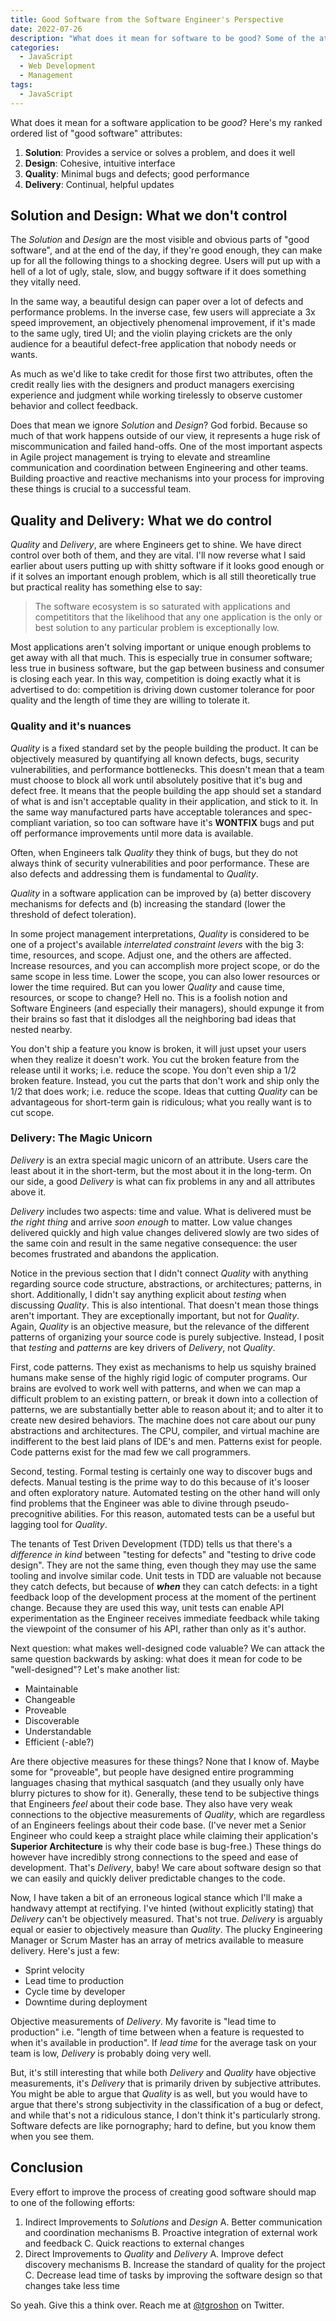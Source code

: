 ```yaml
---
title: Good Software from the Software Engineer's Perspective
date: 2022-07-26
description: "What does it mean for software to be good? Some of the attributes that make software good are within the control of engineers, but others clearly are not. What's the difference? How can engineers maximize their contribution to a software project and make it good?"
categories:
  - JavaScript
  - Web Development
  - Management
tags:
  - JavaScript
---
```


What does it mean for a software application to be _good_? Here's my ranked
ordered list of "good software" attributes:

 1. **Solution**: Provides a service or solves a problem, and does it well
 1. **Design**: Cohesive, intuitive interface
 1. **Quality**: Minimal bugs and defects; good performance
 1. **Delivery**: Continual, helpful updates

## Solution and Design: What we don't control

The *Solution* and *Design* are the most visible and obvious parts of "good
software", and at the end of the day, if they're good enough, they can make up
for all the following things to a shocking degree. Users will put up with a hell
of a lot of ugly, stale, slow, and buggy software if it does something they
vitally need.

In the same way, a beautiful design can paper over a lot of defects and
performance problems. In the inverse case, few users will appreciate a 3x speed
improvement, an objectively phenomenal improvement, if it's made to the same
ugly, tired UI; and the violin playing crickets are the only audience for a
beautiful defect-free application that nobody needs or wants.

As much as we'd like to take credit for those first two attributes, often the
credit really lies with the designers and product managers exercising experience
and judgment while working tirelessly to observe customer behavior and collect
feedback.

Does that mean we ignore *Solution* and *Design*? God forbid. Because so much of
that work happens outside of our view, it represents a huge risk of
miscommunication and failed hand-offs. One of the most important aspects in
Agile project management is trying to elevate and streamline communication and
coordination between Engineering and other teams. Building proactive and
reactive mechanisms into your process for improving these things is crucial to a
successful team.

## Quality and Delivery: What we do control

*Quality* and *Delivery*, are where Engineers get to shine. We have direct
control over both of them, and they are vital. I'll now reverse what I said
earlier about users putting up with shitty software if it looks good enough or
if it solves an important enough problem, which is all still theoretically true
but practical reality has something else to say:

> The software ecosystem is so saturated with applications and competititors
> that the likelihood that any one application is the only or best solution to
> any particular problem is exceptionally low.

Most applications aren't solving important or unique enough problems to get away
with all that much. This is especially true in consumer software; less true in
business software, but the gap between business and consumer is closing each
year. In this way, competition is doing exactly what it is advertised to do:
competition is driving down customer tolerance for poor quality and the length
of time they are willing to tolerate it.

### Quality and it's nuances

*Quality* is a fixed standard set by the people building the product. It can be
objectively measured by quantifying all known defects, bugs, security
vulnerabilities, and performance bottlenecks. This doesn't mean that a team must
choose to block all work until absolutely positive that it's bug and defect
free. It means that the people building the app should set a standard of what is
and isn't acceptable quality in their application, and stick to it. In the same
way manufactured parts have acceptable tolerances and spec-compliant variation,
so too can software have it's **WONTFIX** bugs and put off performance
improvements until more data is available.


Often, when Engineers talk *Quality* they think of bugs, but they do not always
think of security vulnerabilities and poor performance. These are also defects
and addressing them is fundamental to *Quality*.

*Quality* in a software application can be improved by (a) better discovery
mechanisms for defects and (b) increasing the standard (lower the threshold of
defect toleration).

In some project management interpretations, *Quality* is considered to be one of
a project's available _interrelated constraint levers_ with the big 3: time, 
resources, and scope. Adjust one, and the others are affected. Increase resources, and you can
accomplish more project scope, or do the same scope in less time. Lower the
scope, you can also lower resources or lower the time required. But can you
lower *Quality* and cause time, resources, or scope to change? Hell no. This is
a foolish notion and Software Engineers (and especially their managers), should
expunge it from their brains so fast that it dislodges all the neighboring bad
ideas that nested nearby.

You don't ship a feature you know is broken, it will just upset your users when
they realize it doesn't work. You cut the broken feature from the release until
it works; i.e. reduce the scope. You don't even ship a 1/2 broken feature.
Instead, you cut the parts that don't work and ship only the 1/2 that does work;
i.e. reduce the scope. Ideas that cutting *Quality* can be advantageous for
short-term gain is ridiculous; what you really want is to cut scope.


### Delivery: The Magic Unicorn

*Delivery* is an extra special magic unicorn of an attribute. Users care the
least about it in the short-term, but the most about it in the long-term. On our
side, a good *Delivery* is what can fix problems in any and all attributes above
it.

*Delivery* includes two aspects: time and value. What is delivered must be _the
right thing_ and arrive _soon enough_ to matter. Low value changes delivered
quickly and high value changes delivered slowly are two sides of the same coin
and result in the same negative consequence: the user becomes frustrated and
abandons the application.

Notice in the previous section that I didn't connect *Quality* with anything
regarding source code structure, abstractions, or architectures; patterns, in
short. Additionally, I didn't say anything explicit about *testing* when
discussing *Quality*. This is also intentional. That doesn't mean those things
aren't important. They are exceptionally important, but not for *Quality*.
Again, *Quality* is an objective measure, but the relevance of the different
patterns of organizing your source code is purely subjective. Instead, I posit
that *testing* and *patterns* are key drivers of *Delivery*, not *Quality*.

First, code patterns. They exist as mechanisms to help us squishy brained humans
make sense of the highly rigid logic of computer programs. Our brains are
evolved to work well with patterns, and when we can map a difficult problem to
an existing pattern, or break it down into a collection of patterns, we are
substantially better able to reason about it; and to alter it to create new
desired behaviors. The machine does not care about our puny abstractions and
architectures. The CPU, compiler, and virtual machine are indifferent to the
best laid plans of IDE's and men. Patterns exist for people. Code patterns exist
for the mad few we call programmers.

Second, testing. Formal testing is certainly one way to discover bugs and
defects. Manual testing is the prime way to do this because of it's looser and
often exploratory nature. Automated testing on the other hand will only find
problems that the Engineer was able to divine through pseudo-precognitive
abilities. For this reason, automated tests can be a useful but lagging tool for
*Quality*.

The tenants of Test Driven Development (TDD) tells us that there's a _difference
in kind_ between "testing for defects" and "testing to drive code design". They
are not the same thing, even though they may use the same tooling and involve
similar code. Unit tests in TDD are valuable not because they catch defects, but
because of *__when__* they can catch defects: in a tight feedback loop of the
development process at the moment of the pertinent change. Because they are used
this way, unit tests can enable API experimentation as the Engineer receives
immediate feedback while taking the viewpoint of the consumer of his API, rather
than only as it's author.

Next question: what makes well-designed code valuable? We can attack the same
question backwards by asking: what does it mean for code to be "well-designed"?
Let's make another list:

  - Maintainable
  - Changeable
  - Proveable
  - Discoverable
  - Understandable
  - Efficient (-able?)

Are there objective measures for these things? None that I know of. Maybe some
for "proveable", but people have designed entire programming languages chasing
that mythical sasquatch (and they usually only have blurry pictures to show for
it). Generally, these tend to be subjective things that Engineers *feel* about
their code base. They also have very weak connections to the objective
measurements of *Quality*, which are regardless of an Engineers feelings about
their code base. (I've never met a Senior Engineer who could keep a straight
place while claiming their application's **Superior Architecture** is why their
code base is bug-free.) These things do however have incredibly strong
connections to the speed and ease of development. That's *Delivery*, baby! We
care about software design so that we can easily and quickly deliver predictable
changes to the code.

Now, I have taken a bit of an erroneous logical stance which I'll make a
handwavy attempt at rectifying. I've hinted (without explicitly stating) that
*Delivery* can't be objectively measured. That's not true. *Delivery* is
arguably equal or easier to objectively measure than *Quality*. The plucky
Engineering Manager or Scrum Master has an array of metrics available to measure
delivery. Here's just a few:

- Sprint velocity
- Lead time to production
- Cycle time by developer
- Downtime during deployment

Objective measurements of *Delivery*. My favorite is "lead time to production"
i.e. "length of time between when a feature is requested to when it's available
in production". If *lead time* for the average task on your team is low,
*Delivery* is probably doing very well.

But, it's still interesting that while both *Delivery* and *Quality* have
objective measurements, it's *Delivery* that is primarily driven by subjective
attributes. You might be able to argue that *Quality* is as well, but you would
have to argue that there's strong subjectivity in the classification of a bug or
defect, and while that's not a ridiculous stance, I don't think it's
particularly strong. Software defects are like pornography; hard to define, but
you know them when you see them.

## Conclusion

Every effort to improve the process of creating good software should map to one of the following efforts:

1. Indirect Improvements to *Solutions* and *Design*
  A. Better communication and coordination mechanisms
  B. Proactive integration of external work and feedback
  C. Quick reactions to external changes
2. Direct Improvements to *Quality* and *Delivery*
  A. Improve defect discovery mechanisms
  B. Increase the standard of quality for the project
  C. Decrease lead time of tasks by improving the software design so that changes take less time

So yeah. Give this a think over. Reach me at
[@tgroshon](https://twitter.com/tgroshon) on Twitter.
